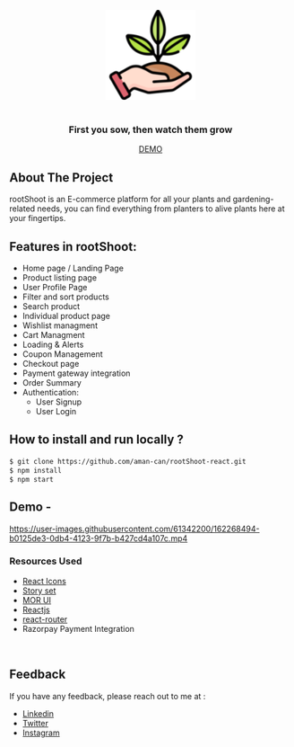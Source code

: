 <p align="center"> 
    <img height="160" src="./src/components/images/img-logo.png" />
    <br/>
    <br/>  
    <h3 align="center">First you sow, then watch them grow</h3>
    <p align="center"><a href="https://rootshoot-react.netlify.app/">DEMO</a></p>
</p>

## **About The Project**

rootShoot is an E-commerce platform for all your plants and gardening-related needs, you can find everything from planters to alive plants here at your fingertips.

## Features in rootShoot:

-   Home page / Landing Page
-   Product listing page
-   User Profile Page
-   Filter and sort products
-   Search product
-   Individual product page
-   Wishlist managment
-   Cart Managment
-   Loading & Alerts
-   Coupon Management
-   Checkout page
-   Payment gateway integration
-   Order Summary
-   Authentication:
    -   User Signup
    -   User Login

## How to install and run locally ?

```
$ git clone https://github.com/aman-can/rootShoot-react.git
$ npm install
$ npm start
```

## **Demo -**

https://user-images.githubusercontent.com/61342200/162268494-b0125de3-0db4-4123-9f7b-b427cd4a107c.mp4

### **Resources Used**

-   [React Icons](https://react-icons.github.io/react-icons/)
-   [Story set](https://storyset.com/)
-   [MOR UI](https://mor-ui.vercel.app/)
-   [Reactjs](https://reactjs.org/docs/getting-started.html)
-   [react-router](https://reactrouter.com/)
-   Razorpay Payment Integration

<br />

## Feedback

If you have any feedback, please reach out to me at :

-   [Linkedin](https://www.linkedin.com/in/dubey-aman/)
-   [Twitter](https://twitter.com/ScoobyDubeyDo)
-   [Instagram](https://www.instagram.com/scoobydubeydo/)
